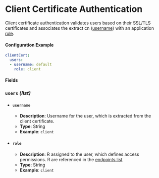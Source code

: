 # Client Certificate Authentication <Badge type="tip" text="All Agents" /> <Badge type="warning" text="Since 5.0" />

Client certificate authentication validates users based on their SSL/TLS certificates and associates
the extract cn ([username](#username)) with an application [role](#role).

#### Configuration Example

```yaml
clientCert:
  users:
  - username: default
    role: client
```

#### Fields

### `users` _(list)_

* #### `username` <Badge type="warning" text="Since 5.0" />
  * **Description**: Username for the user, which is extracted from the client certificate.
  * **Type**: String
  * **Example**: `client`

* #### `role` <Badge type="warning" text="Since 5.0" />
  * **Description**: R assigned to the user, which defines access permissions.
    R are referenced in the [endpoints list](../security#endpoints-list)
  * **Type**: String
  * **Example**: `client`
